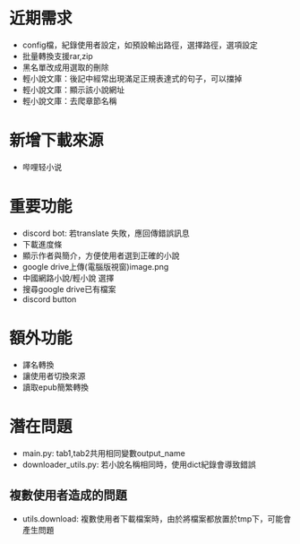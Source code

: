 # 近期需求
  * config檔，紀錄使用者設定，如預設輸出路徑，選擇路徑，選項設定
  * 批量轉換支援rar,zip
  * 黑名單改成用選取的刪除
  * 輕小說文庫：後記中經常出現滿足正規表達式的句子，可以擋掉
  * 輕小說文庫：顯示該小說網址
  * 輕小說文庫：去爬章節名稱
  
# 新增下載來源
  * 哔哩轻小说

# 重要功能
  * discord bot: 若translate 失敗，應回傳錯誤訊息
  * 下載進度條
  * 顯示作者與簡介，方便使用者選到正確的小說
  * google drive上傳(電腦版視窗)image.png
  * 中國網路小說/輕小說 選擇
  * 搜尋google drive已有檔案
  * discord button

# 額外功能
  * 譯名轉換
  * 讓使用者切換來源
  * 讀取epub簡繁轉換

# 潛在問題
  * main.py: tab1,tab2共用相同變數output_name
  * downloader_utils.py: 若小說名稱相同時，使用dict紀錄會導致錯誤
## 複數使用者造成的問題
  * utils.download: 複數使用者下載檔案時，由於將檔案都放置於tmp下，可能會產生問題